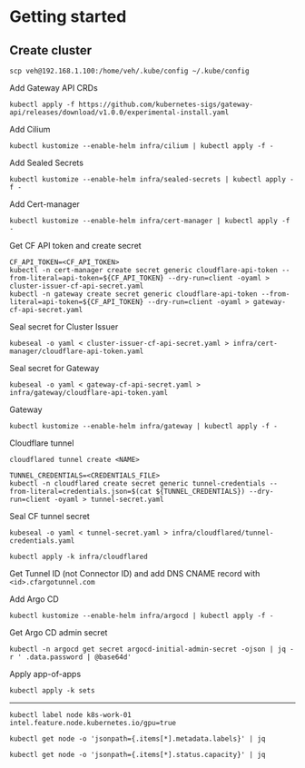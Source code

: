 # Getting started

## Create cluster

```shell
scp veh@192.168.1.100:/home/veh/.kube/config ~/.kube/config
```

Add Gateway API CRDs

```shell
kubectl apply -f https://github.com/kubernetes-sigs/gateway-api/releases/download/v1.0.0/experimental-install.yaml
```

Add Cilium

```shell
kubectl kustomize --enable-helm infra/cilium | kubectl apply -f -
```

Add Sealed Secrets

```shell
kubectl kustomize --enable-helm infra/sealed-secrets | kubectl apply -f -
```

Add Cert-manager

```shell
kubectl kustomize --enable-helm infra/cert-manager | kubectl apply -f -
```

Get CF API token and create secret

```shell
CF_API_TOKEN=<CF_API_TOKEN>
kubectl -n cert-manager create secret generic cloudflare-api-token --from-literal=api-token=${CF_API_TOKEN} --dry-run=client -oyaml > cluster-issuer-cf-api-secret.yaml 
kubectl -n gateway create secret generic cloudflare-api-token --from-literal=api-token=${CF_API_TOKEN} --dry-run=client -oyaml > gateway-cf-api-secret.yaml 
```

Seal secret for Cluster Issuer

```shell
kubeseal -o yaml < cluster-issuer-cf-api-secret.yaml > infra/cert-manager/cloudflare-api-token.yaml
```

Seal secret for Gateway

```shell
kubeseal -o yaml < gateway-cf-api-secret.yaml > infra/gateway/cloudflare-api-token.yaml
```

Gateway

```shell
kubectl kustomize --enable-helm infra/gateway | kubectl apply -f -
```

Cloudflare tunnel

```shell
cloudflared tunnel create <NAME>
```

```shell
TUNNEL_CREDENTIALS=<CREDENTIALS_FILE>
kubectl -n cloudflared create secret generic tunnel-credentials --from-literal=credentials.json=$(cat ${TUNNEL_CREDENTIALS}) --dry-run=client -oyaml > tunnel-secret.yaml 
```

Seal CF tunnel secret

```shell
kubeseal -o yaml < tunnel-secret.yaml > infra/cloudflared/tunnel-credentials.yaml
```

```shell
kubectl apply -k infra/cloudflared
```

Get Tunnel ID (not Connector ID) and add DNS CNAME record with `<id>.cfargotunnel.com`

Add Argo CD

```shell
kubectl kustomize --enable-helm infra/argocd | kubectl apply -f -
```

Get Argo CD admin secret

```shell
kubectl -n argocd get secret argocd-initial-admin-secret -ojson | jq -r ' .data.password | @base64d'
```

Apply app-of-apps

```shell
kubectl apply -k sets
```

---

```shell
kubectl label node k8s-work-01 intel.feature.node.kubernetes.io/gpu=true
```

```shell
kubectl get node -o 'jsonpath={.items[*].metadata.labels}' | jq
```

```shell
kubectl get node -o 'jsonpath={.items[*].status.capacity}' | jq
```